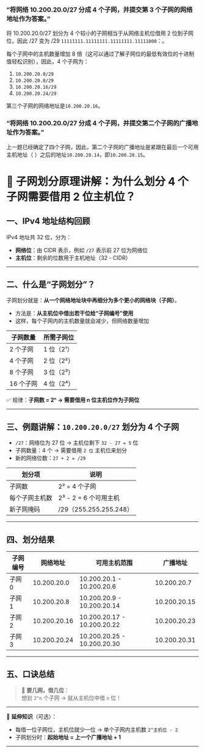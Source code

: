 ### “将网络 10.200.20.0/27 分成 4 个子网，并提交第 3 个子网的网络地址作为答案。”

将 10.200.20.0/27 划分为 4 个较小的子网相当于从网络主机位借用 2 位到子网位，因此 /27 变为 /29 `11111111.11111111.11111111.11111000`：。

每个子网中的主机数量增加 8 倍（这可以通过了解子网位的最低有效位的十进制值轻松识别），因此，4 个子网为：

1. `10.200.20.0/29`
2. `10.200.20.8/29`
3. `10.200.20.16/29`
4. `10.200.20.24/29`

第三个子网的网络地址是`10.200.20.16`。

### “将网络 10.200.20.0/27 分成 4 个子网，并提交第二个子网的广播地址作为答案。”

上一题已经确定了四个子网，因此，第二个子网的广播地址是紧跟在最后一个可用主机地址（ ）之后的地址`10.200.20.14`，即`10.200.20.15`。

# 📘 子网划分原理讲解：为什么划分 4 个子网需要借用 2 位主机位？

## 一、IPv4 地址结构回顾

IPv4 地址共 32 位，分为：

- **网络位**：由 CIDR 表示，例如 `/27` 表示前 27 位为网络位
- **主机位**：剩余的位数用于主机地址（32 - CIDR）

---

## 二、什么是“子网划分”？

子网划分就是：**从一个网络地址块中再细分为多个更小的网络块（子网）**。

- 方法是：**从主机位中借出若干位给“子网编号”使用**
- 这样，每个子网内的主机数量就会减少，但网络数量增加

| 子网数量  | 所需子网位 |
| --------- | ---------- |
| 2 个子网  | 1 位（2¹） |
| 4 个子网  | 2 位（2²） |
| 8 个子网  | 3 位（2³） |
| 16 个子网 | 4 位（2⁴） |

✅ 规律：**子网数 = 2ⁿ → 需要借用 n 位主机位作为子网位**

---

## 三、例题讲解：`10.200.20.0/27` 划分为 4 个子网

- `/27`：网络位为 27 位 → 主机位剩下 `32 - 27 = 5` 位
- 子网数量：4 个 → 需要借用 `2 位` 主机位来划分
- 新的网络位数：`27 + 2 = /29`

| 划分项         | 说明                   |
| -------------- | ---------------------- |
| 子网数         | 2² = 4 个子网          |
| 每个子网主机数 | 2³ - 2 = 6 个可用主机  |
| 新子网掩码     | /29（255.255.255.248） |

---

## 四、划分结果

| 子网编号 | 网络地址     | 可用主机范围                | 广播地址     |
| -------- | ------------ | --------------------------- | ------------ |
| 子网 0   | 10.200.20.0  | 10.200.20.1 - 10.200.20.6   | 10.200.20.7  |
| 子网 1   | 10.200.20.8  | 10.200.20.9 - 10.200.20.14  | 10.200.20.15 |
| 子网 2   | 10.200.20.16 | 10.200.20.17 - 10.200.20.22 | 10.200.20.23 |
| 子网 3   | 10.200.20.24 | 10.200.20.25 - 10.200.20.30 | 10.200.20.31 |

---

## 五、口诀总结

> 🧠 **要几网，借几位**：  
> 想划 `2^n` 个子网 → 就从主机位中借 `n` 位！

---

📌 **延伸知识**（可选）：

- 每借一位子网位，主机位就少一位 → 单个子网内主机数 `2^主机位 - 2`
- 子网划分时：**起始地址 = 上一个广播地址 + 1**

---

